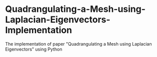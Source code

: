 # Quadrangulating-a-Mesh-using-Laplacian-Eigenvectors-Implementation
The implementation of paper "Quadrangulating a Mesh using Laplacian Eigenvectors" using Python
